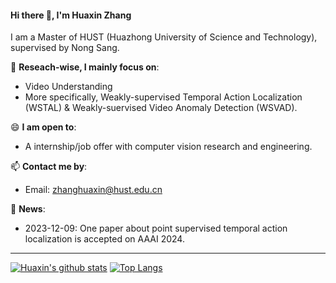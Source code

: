 #### Hi there 👋, I'm Huaxin Zhang
I am a Master of HUST (Huazhong University of Science and Technology), supervised by Nong Sang.

🔭 **Reseach-wise, I mainly focus on**:

- Video Understanding
- More specifically, Weakly-supervised Temporal Action Localization (WSTAL) & Weakly-suervised Video Anomaly Detection (WSVAD).

😄 **I am open to**:

- A internship/job offer with computer vision research and engineering.

📫 **Contact me by**:

- Email: zhanghuaxin@hust.edu.cn

💬 **News**:
  - 2023-12-09: One paper about point supervised temporal action localization is accepted on AAAI 2024.




----

[![Huaxin's github stats](https://github-readme-stats.vercel.app/api?username=pipixin321&theme=material-palenight&count_private=true&hide=contribs)](https://github.com/anuraghazra/github-readme-stats)
[![Top Langs](https://github-readme-stats.vercel.app/api/top-langs/?username=pipixin321&theme=material-palenight&hide=Jupyter&layout=compact)](https://github.com/anuraghazra/github-readme-stats)
